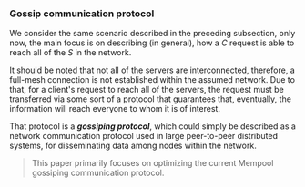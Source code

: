 ### Gossip communication protocol

We consider the same scenario described in the preceding subsection, only now, the main focus is on describing (in general), how a *C* request is able to reach all of the *S* in the network.

It should be noted that not all of the servers are interconnected, therefore, a full-mesh connection is not established within the assumed network. Due to that, for a client's request to reach all of the servers, the request must be transferred via some sort of a protocol that guarantees that, eventually, the information will reach everyone to whom it is of interest.

That protocol is a ***gossiping protocol***, which could simply be described as a network communication protocol used in large peer-to-peer distributed systems, for disseminating data among nodes within the network. 

> This paper primarily focuses on optimizing the current Mempool gossiping communication protocol.


<!--stackedit_data:
eyJoaXN0b3J5IjpbLTQwMDM2MDI1NSwtMzM4MDcxOTYzXX0=
-->